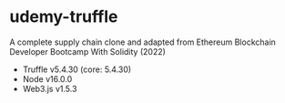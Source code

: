 # udemy-truffle
A complete supply chain clone and adapted from Ethereum Blockchain Developer Bootcamp With Solidity (2022)
- Truffle v5.4.30 (core: 5.4.30)
- Node v16.0.0
- Web3.js v1.5.3


